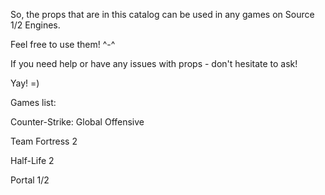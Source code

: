 So, the props that are in this catalog can be used in any games on Source 1/2 Engines. 

Feel free to use them! ^-^ 

If you need help or have any issues with props - don't hesitate to ask!

Yay! =)



Games list:

  Counter-Strike: Global Offensive
  
  Team Fortress 2
  
  Half-Life 2
  
  Portal 1/2
  
